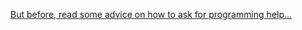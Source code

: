 [But before, read some advice on how to ask for programming help...](https://codingkilledthecat.wordpress.com/2012/06/26/how-to-ask-for-programming-help/)
